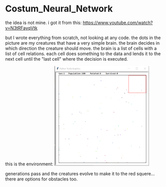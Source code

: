 # Costum_Neural_Network
the idea is not mine. i got it from this: https://www.youtube.com/watch?v=N3tRFayqVtk
<p>but I wrote everything from scratch, not looking at any code.
the dots in the picture are my creatures that have a very simple brain. the brain decides in which direction the creature should move. the brain is a list of cells with a list of cell relations. each cell does something to the data and lends it to the next cell until the "last cell" where the decision is executed.
<p>this is the environment:

<img src="env.PNG" width=60% height=auto>

generations pass and the creatures evolve to make it to the red squere...
there are options for obstacles too.
